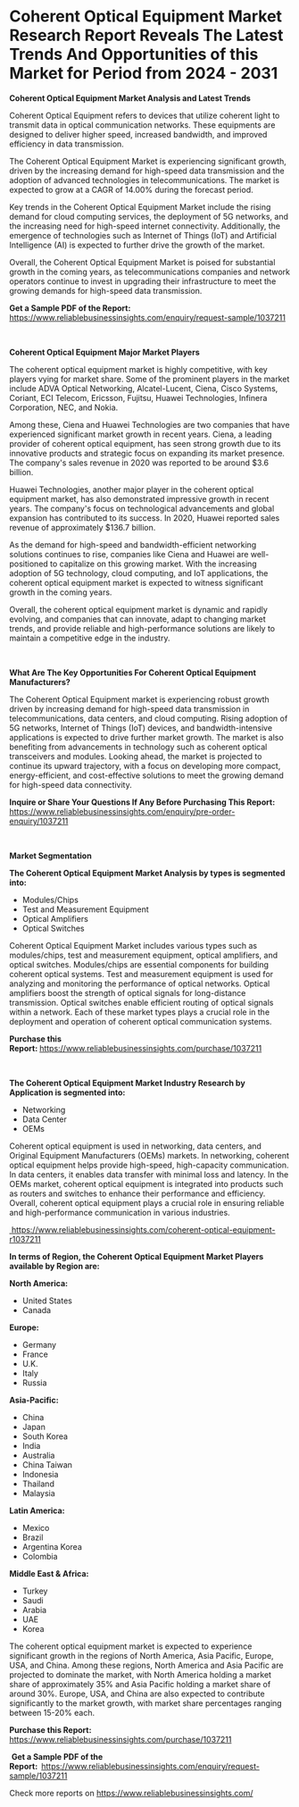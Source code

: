 <p><h1>Coherent Optical Equipment Market Research Report Reveals The Latest Trends And Opportunities of this Market for Period from 2024 - 2031</h1></p><p><strong>Coherent Optical Equipment Market Analysis and Latest Trends</strong></p>
<p><p>Coherent Optical Equipment refers to devices that utilize coherent light to transmit data in optical communication networks. These equipments are designed to deliver higher speed, increased bandwidth, and improved efficiency in data transmission.</p><p>The Coherent Optical Equipment Market is experiencing significant growth, driven by the increasing demand for high-speed data transmission and the adoption of advanced technologies in telecommunications. The market is expected to grow at a CAGR of 14.00% during the forecast period.</p><p>Key trends in the Coherent Optical Equipment Market include the rising demand for cloud computing services, the deployment of 5G networks, and the increasing need for high-speed internet connectivity. Additionally, the emergence of technologies such as Internet of Things (IoT) and Artificial Intelligence (AI) is expected to further drive the growth of the market.</p><p>Overall, the Coherent Optical Equipment Market is poised for substantial growth in the coming years, as telecommunications companies and network operators continue to invest in upgrading their infrastructure to meet the growing demands for high-speed data transmission.</p></p>
<p><strong>Get a Sample PDF of the Report:&nbsp;</strong> <a href="https://www.reliablebusinessinsights.com/enquiry/request-sample/1037211">https://www.reliablebusinessinsights.com/enquiry/request-sample/1037211</a></p>
<p>&nbsp;</p>
<p><strong>Coherent Optical Equipment Major Market Players</strong></p>
<p><p>The coherent optical equipment market is highly competitive, with key players vying for market share. Some of the prominent players in the market include ADVA Optical Networking, Alcatel-Lucent, Ciena, Cisco Systems, Coriant, ECI Telecom, Ericsson, Fujitsu, Huawei Technologies, Infinera Corporation, NEC, and Nokia.</p><p>Among these, Ciena and Huawei Technologies are two companies that have experienced significant market growth in recent years. Ciena, a leading provider of coherent optical equipment, has seen strong growth due to its innovative products and strategic focus on expanding its market presence. The company's sales revenue in 2020 was reported to be around $3.6 billion.</p><p>Huawei Technologies, another major player in the coherent optical equipment market, has also demonstrated impressive growth in recent years. The company's focus on technological advancements and global expansion has contributed to its success. In 2020, Huawei reported sales revenue of approximately $136.7 billion.</p><p>As the demand for high-speed and bandwidth-efficient networking solutions continues to rise, companies like Ciena and Huawei are well-positioned to capitalize on this growing market. With the increasing adoption of 5G technology, cloud computing, and IoT applications, the coherent optical equipment market is expected to witness significant growth in the coming years.</p><p>Overall, the coherent optical equipment market is dynamic and rapidly evolving, and companies that can innovate, adapt to changing market trends, and provide reliable and high-performance solutions are likely to maintain a competitive edge in the industry.</p></p>
<p>&nbsp;</p>
<p><strong>What Are The Key Opportunities For Coherent Optical Equipment Manufacturers?</strong></p>
<p><p>The Coherent Optical Equipment market is experiencing robust growth driven by increasing demand for high-speed data transmission in telecommunications, data centers, and cloud computing. Rising adoption of 5G networks, Internet of Things (IoT) devices, and bandwidth-intensive applications is expected to drive further market growth. The market is also benefiting from advancements in technology such as coherent optical transceivers and modules. Looking ahead, the market is projected to continue its upward trajectory, with a focus on developing more compact, energy-efficient, and cost-effective solutions to meet the growing demand for high-speed data connectivity.</p></p>
<p><strong>Inquire or Share Your Questions If Any Before Purchasing This Report:</strong> <a href="https://www.reliablebusinessinsights.com/enquiry/pre-order-enquiry/1037211">https://www.reliablebusinessinsights.com/enquiry/pre-order-enquiry/1037211</a></p>
<p>&nbsp;</p>
<p><strong>Market Segmentation</strong></p>
<p><strong>The Coherent Optical Equipment Market Analysis by types is segmented into:</strong></p>
<p><ul><li>Modules/Chips</li><li>Test and Measurement Equipment</li><li>Optical Amplifiers</li><li>Optical Switches</li></ul></p>
<p><p>Coherent Optical Equipment Market includes various types such as modules/chips, test and measurement equipment, optical amplifiers, and optical switches. Modules/chips are essential components for building coherent optical systems. Test and measurement equipment is used for analyzing and monitoring the performance of optical networks. Optical amplifiers boost the strength of optical signals for long-distance transmission. Optical switches enable efficient routing of optical signals within a network. Each of these market types plays a crucial role in the deployment and operation of coherent optical communication systems.</p></p>
<p><strong>Purchase this Report:&nbsp;</strong><a href="https://www.reliablebusinessinsights.com/purchase/1037211">https://www.reliablebusinessinsights.com/purchase/1037211</a></p>
<p>&nbsp;</p>
<p><strong>The Coherent Optical Equipment Market Industry Research by Application is segmented into:</strong></p>
<p><ul><li>Networking</li><li>Data Center</li><li>OEMs</li></ul></p>
<p><p>Coherent optical equipment is used in networking, data centers, and Original Equipment Manufacturers (OEMs) markets. In networking, coherent optical equipment helps provide high-speed, high-capacity communication. In data centers, it enables data transfer with minimal loss and latency. In the OEMs market, coherent optical equipment is integrated into products such as routers and switches to enhance their performance and efficiency. Overall, coherent optical equipment plays a crucial role in ensuring reliable and high-performance communication in various industries.</p></p>
<p><a href="https://www.reliablebusinessinsights.com/coherent-optical-equipment-r1037211">&nbsp;https://www.reliablebusinessinsights.com/coherent-optical-equipment-r1037211</a></p>
<p><strong>In terms of Region, the Coherent Optical Equipment Market Players available by Region are:</strong></p>
<p>
    <p> <strong> North America: </strong>
        <ul>
            <li>United States</li>
            <li>Canada</li>
        </ul>
        </p> 
    <p> <strong> Europe: </strong>
        <ul>
            <li>Germany</li>
            <li>France</li>
            <li>U.K.</li>
            <li>Italy</li>
            <li>Russia</li>
        </ul>
        </p> 
    <p> <strong> Asia-Pacific: </strong>
        <ul>
            <li>China</li>
            <li>Japan</li>
            <li>South Korea</li>
            <li>India</li>
            <li>Australia</li>
            <li>China Taiwan</li>
            <li>Indonesia</li>
            <li>Thailand</li>
            <li>Malaysia</li>
        </ul>
        </p> 
    <p> <strong> Latin America: </strong>
        <ul>
            <li>Mexico</li>
            <li>Brazil</li>
            <li>Argentina Korea</li>
            <li>Colombia</li>
        </ul>
        </p> 
    <p> <strong> Middle East & Africa: </strong>
        <ul>
            <li>Turkey</li>
            <li>Saudi</li>
            <li>Arabia</li>
            <li>UAE</li>
            <li>Korea</li>
        </ul>
    </p>
    </p>
<p><p>The coherent optical equipment market is expected to experience significant growth in the regions of North America, Asia Pacific, Europe, USA, and China. Among these regions, North America and Asia Pacific are projected to dominate the market, with North America holding a market share of approximately 35% and Asia Pacific holding a market share of around 30%. Europe, USA, and China are also expected to contribute significantly to the market growth, with market share percentages ranging between 15-20% each.</p></p>
<p><strong>Purchase this Report: </strong><a href="https://www.reliablebusinessinsights.com/purchase/1037211">https://www.reliablebusinessinsights.com/purchase/1037211</a></p>
<p>&nbsp;<strong>Get a Sample PDF of the Report:&nbsp;&nbsp;</strong><a href="https://www.reliablebusinessinsights.com/enquiry/request-sample/1037211">https://www.reliablebusinessinsights.com/enquiry/request-sample/1037211</a></p>
<p><strong></strong></p>
<p>Check more reports on <a href="https://www.reliablebusinessinsights.com/">https://www.reliablebusinessinsights.com/</a></p>